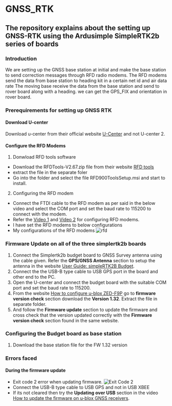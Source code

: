 # GNSS_RTK

## The repository explains about the setting up GNSS-RTK using the Ardusimple SimpleRTK2b series of boards

### Introduction
We are setting up the GNSS base station at initial and make the base station to send correction messages through RFD radio modems.
The RFD modems send the data from base station to heading kit in a certain net id and air data rate
The moving base receive the data from the base station and send to rover board along with a heading. we can get the GPS_FIX and orientation in rover board.

### Prerequirements for setting up GNSS RTK

#### Download U-center 
Download u-center from their official website [U-Center](https://www.u-blox.com/en/product/u-center) and not U-center 2.

#### Configure the RFD Modems
1.  Donwload RFD tools software
- Download the RFDTools-V2.67.zip file from their website [RFD tools](https://files.rfdesign.com.au/tools/)
- extract the file in the separate foler
- Go into the folder and select the file RFD900ToolsSetup.msi and start to install.
2.  Configuring the RFD modem
- Connect the FTDI cable to the RFD modem as per said in the below video and select the COM port and set the baud rate to 115200 to connect with the modem.
- Refer the [Video 1](https://youtu.be/TnN78LqlCzo?si=U4I7gOx1L1zwx_7K) and [Video 2](https://youtu.be/lN28v68aL_Y?si=z5eiWCXBblHVjgfc) for configuring RFD modems.
- I have set the RFD modems to below configurations
- My configurations of the RFD modems ![rfd](https://github.com/user-attachments/assets/59c83083-9d58-4ba6-b050-ba52968d61f9)


### Firmware Update on all of the three simplertk2b boards
1. Connect the Simplertk2b budget board to GNSS Survey antenna using the cable given. Refer the **GPS/GNSS Antenna** section to setup the antenna in the website [User Guide: simpleRTK2B Budget](https://www.ardusimple.com/user-guide-simplertk2b-budget/#elementor-toc__heading-anchor-11).
2.  Connect the the USB-B type cable to USB GPS port in the board and other end to the PC.
3.  Open the U-center and connect the budget board with the suitable COM port and set the baud rate to 115200.
4.  From the website [How to configure u-blox ZED-F9P](https://www.ardusimple.com/how-to-configure-ublox-zed-f9p/#elementor-toc__heading-anchor-4) go to **firmware version check** section download the **Version 1.32**. Extract the file in separate folder.
5.  And follow the **Firmware update** section to update the firmware and cross check that the version updated correctly with the **Firmware version check** section found in the same website.

### Configuring the Budget board as base station
1. Download the base station file for the FW 1.32 version
   
### Errors faced
#### During the firmware update
- Exit code 2 error when updating firmware. ![Exit Code 2](https://github.com/user-attachments/assets/265a4965-c2ab-4ddb-9ff9-58feac1f88eb)
- Connect the USB-B type cable to USB GPS and not in USB XBEE
- If its not cleared then try the **Updating over USB** section in the video [How to update the firmware on u-blox GNSS receivers](https://youtu.be/lqZ1wTd9gKU?si=oB4lXuNcgepNKxc9).
